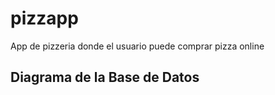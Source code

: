 # pizzapp

App de pizzeria donde el usuario puede comprar pizza online

## Diagrama de la Base de Datos

